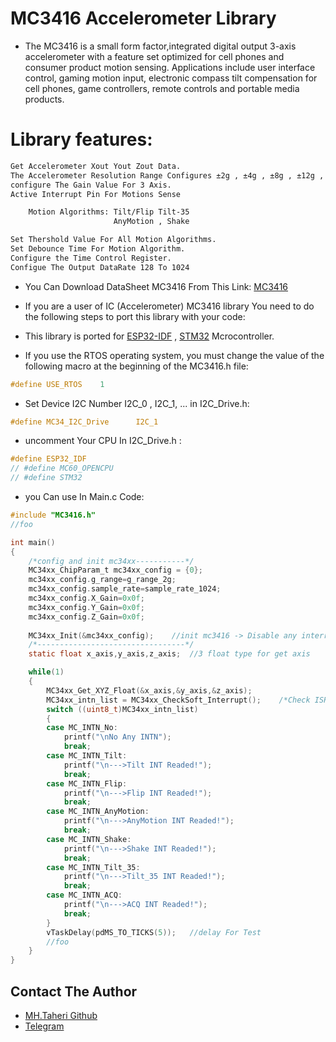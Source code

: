 # MC3416 Accelerometer Library
- The MC3416 is a small form factor,integrated digital output 3-axis accelerometer with a feature set optimized for cell phones and consumer product motion sensing. Applications include user interface control, gaming motion input, electronic compass tilt compensation for cell phones, game controllers, remote controls and portable media products.

# Library features:
```bash
Get Accelerometer Xout Yout Zout Data.
The Accelerometer Resolution Range Configures ±2g , ±4g , ±8g , ±12g , ±16g
configure The Gain Value For 3 Axis.
Active Interrupt Pin For Motions Sense 

    Motion Algorithms: Tilt/Flip Tilt-35 
                       AnyMotion , Shake

Set Thershold Value For All Motion Algorithms.
Set Debounce Time For Motion Algorithm.
Configure the Time Control Register.
Configue The Output DataRate 128 To 1024 
```

- You Can Download DataSheet MC3416 From This Link: 
[MC3416](https://www.memsic.com/Public/Uploads/uploadfile/files/20220522/MC3416Datasheet(APS-045-0020v2.2).pdf)

- If you are a user of IC (Accelerometer) MC3416 library You need to do the following steps to port this library with your code:
- This library is ported for [ESP32-IDF](https://github.com/espressif/esp-idf) , [STM32](https://www.st.com/en/microcontrollers-microprocessors/stm32f1-series.html) Mcrocontroller.
- If you use the RTOS operating system, you must change the value of the following macro at the beginning of the MC3416.h file:

```C
#define USE_RTOS    1
```
- Set Device I2C Number  I2C_0 , I2C_1, ... in I2C_Drive.h:
```C
#define MC34_I2C_Drive      I2C_1
```
- uncomment Your CPU In I2C_Drive.h :
```c
#define ESP32_IDF
// #define MC60_OPENCPU
// #define STM32
```

- you Can use In Main.c Code:
```c
#include "MC3416.h"
//foo

int main()
{
    /*config and init mc34xx-----------*/
    MC34xx_ChipParam_t mc34xx_config = {0};
    mc34xx_config.g_range=g_range_2g;
    mc34xx_config.sample_rate=sample_rate_1024;
    mc34xx_config.X_Gain=0x0f;
    mc34xx_config.Y_Gain=0x0f;
    mc34xx_config.Z_Gain=0x0f;
    
    MC34xx_Init(&mc34xx_config);    //init mc3416 -> Disable any interrupt
    /*---------------------------------*/
    static float x_axis,y_axis,z_axis;  //3 float type for get axis

    while(1)
    {
        MC34xx_Get_XYZ_Float(&x_axis,&y_axis,&z_axis);
        MC34xx_intn_list = MC34xx_CheckSoft_Interrupt();    /*Check ISR Register*/
        switch ((uint8_t)MC34xx_intn_list)
        {
        case MC_INTN_No:
            printf("\nNo Any INTN");
            break;
        case MC_INTN_Tilt:
            printf("\n--->Tilt INT Readed!");
            break;
        case MC_INTN_Flip:
            printf("\n--->Flip INT Readed!");
            break;
        case MC_INTN_AnyMotion:
            printf("\n--->AnyMotion INT Readed!");
            break;
        case MC_INTN_Shake:
            printf("\n--->Shake INT Readed!");
            break;
        case MC_INTN_Tilt_35:
            printf("\n--->Tilt_35 INT Readed!");
            break;
        case MC_INTN_ACQ:
            printf("\n--->ACQ INT Readed!");
            break;
        }
        vTaskDelay(pdMS_TO_TICKS(5));   //delay For Test 
        //foo
    }
}

```

## Contact The Author
- [MH.Taheri Github](https://github.com/hardphoenix) 
- [Telegram](https://t.me/mhtaheri_ir)
